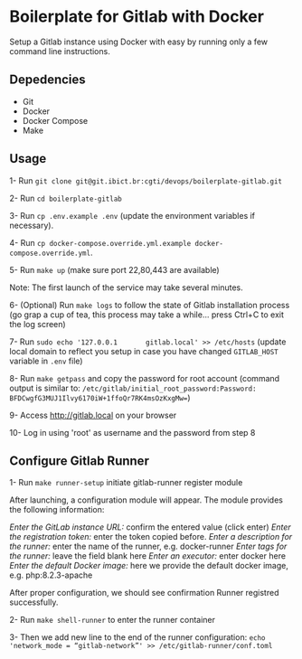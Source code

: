 # Boilerplate for Gitlab with Docker

Setup a Gitlab instance using Docker with easy by running only a few command line instructions.

## Depedencies

- Git
- Docker
- Docker Compose
- Make

## Usage

1- Run `git clone git@git.ibict.br:cgti/devops/boilerplate-gitlab.git`

2- Run `cd boilerplate-gitlab`

3- Run `cp .env.example .env`
(update the environment variables if necessary).

4- Run `cp docker-compose.override.yml.example docker-compose.override.yml`.

5- Run `make up`
(make sure port 22,80,443 are available)

Note: The first launch of the service may take several minutes.

6- (Optional) Run `make logs` to follow the state of Gitlab installation process
(go grap a cup of tea, this process may take a while... press Ctrl+C to exit the log screen)

7- Run `sudo echo '127.0.0.1       gitlab.local' >> /etc/hosts`
(update local domain to reflect you setup in case you have changed `GITLAB_HOST` variable in `.env` file)

8- Run `make getpass` and copy the password for root account
(command output is similar to: `/etc/gitlab/initial_root_password:Password: BFDCwgfG3MUJ1Ilvy6170iW+1ffoQr7RK4msOzKxgMw=`)

9- Access http://gitlab.local on your browser

10- Log in using 'root' as username and the password from step 8


## Configure Gitlab Runner


1- Run `make runner-setup` initiate gitlab-runner register module


After launching, a configuration module will appear. The module provides the following information:

*Enter the GitLab instance URL:* confirm the entered value (click enter)
*Enter the registration token:* enter the token copied before.
*Enter a description for the runner:* enter the name of the runner, e.g. docker-runner
*Enter tags for the runner:* leave the field blank here
*Enter an executor:* enter docker here
*Enter the default Docker image:* here we provide the default docker image, e.g. php:8.2.3-apache

After proper configuration, we should see confirmation Runner registred successfully.

2- Run `make shell-runner` to enter the runner container

3- Then we add new line to the end of the runner configuration:
`echo 'network_mode = “gitlab-network”' >> /etc/gitlab-runner/conf.toml`

